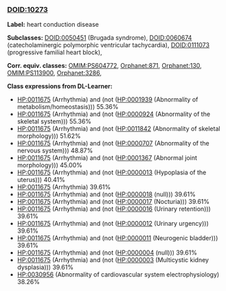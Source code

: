 
### [DOID:10273](http://purl.obolibrary.org/obo/DOID_10273)
**Label:** heart conduction disease

**Subclasses:** [DOID:0050451](http://purl.obolibrary.org/obo/DOID_0050451) (Brugada syndrome), [DOID:0060674](http://purl.obolibrary.org/obo/DOID_0060674) (catecholaminergic polymorphic ventricular tachycardia), [DOID:0111073](http://purl.obolibrary.org/obo/DOID_0111073) (progressive familial heart block), 

**Corr. equiv. classes:** [OMIM:PS604772](http://purl.obolibrary.org/obo/OMIM_PS604772), [Orphanet:871](http://www.orpha.net/ORDO/Orphanet_871), [Orphanet:130](http://www.orpha.net/ORDO/Orphanet_130), [OMIM:PS113900](http://purl.obolibrary.org/obo/OMIM_PS113900), [Orphanet:3286](http://www.orpha.net/ORDO/Orphanet_3286), 

**Class expressions from DL-Learner:**

- [HP:0011675](http://purl.obolibrary.org/obo/HP_0011675) (Arrhythmia) and (not ([HP:0001939](http://purl.obolibrary.org/obo/HP_0001939) (Abnormality of metabolism/homeostasis))) 55.36%
- [HP:0011675](http://purl.obolibrary.org/obo/HP_0011675) (Arrhythmia) and (not ([HP:0000924](http://purl.obolibrary.org/obo/HP_0000924) (Abnormality of the skeletal system))) 55.36%
- [HP:0011675](http://purl.obolibrary.org/obo/HP_0011675) (Arrhythmia) and (not ([HP:0011842](http://purl.obolibrary.org/obo/HP_0011842) (Abnormality of skeletal morphology))) 51.62%
- [HP:0011675](http://purl.obolibrary.org/obo/HP_0011675) (Arrhythmia) and (not ([HP:0000707](http://purl.obolibrary.org/obo/HP_0000707) (Abnormality of the nervous system))) 48.87%
- [HP:0011675](http://purl.obolibrary.org/obo/HP_0011675) (Arrhythmia) and (not ([HP:0001367](http://purl.obolibrary.org/obo/HP_0001367) (Abnormal joint morphology))) 45.00%
- [HP:0011675](http://purl.obolibrary.org/obo/HP_0011675) (Arrhythmia) and (not ([HP:0000013](http://purl.obolibrary.org/obo/HP_0000013) (Hypoplasia of the uterus))) 40.41%
- [HP:0011675](http://purl.obolibrary.org/obo/HP_0011675) (Arrhythmia) 39.61%
- [HP:0011675](http://purl.obolibrary.org/obo/HP_0011675) (Arrhythmia) and (not ([HP:0000018](http://purl.obolibrary.org/obo/HP_0000018) (null))) 39.61%
- [HP:0011675](http://purl.obolibrary.org/obo/HP_0011675) (Arrhythmia) and (not ([HP:0000017](http://purl.obolibrary.org/obo/HP_0000017) (Nocturia))) 39.61%
- [HP:0011675](http://purl.obolibrary.org/obo/HP_0011675) (Arrhythmia) and (not ([HP:0000016](http://purl.obolibrary.org/obo/HP_0000016) (Urinary retention))) 39.61%
- [HP:0011675](http://purl.obolibrary.org/obo/HP_0011675) (Arrhythmia) and (not ([HP:0000012](http://purl.obolibrary.org/obo/HP_0000012) (Urinary urgency))) 39.61%
- [HP:0011675](http://purl.obolibrary.org/obo/HP_0011675) (Arrhythmia) and (not ([HP:0000011](http://purl.obolibrary.org/obo/HP_0000011) (Neurogenic bladder))) 39.61%
- [HP:0011675](http://purl.obolibrary.org/obo/HP_0011675) (Arrhythmia) and (not ([HP:0000004](http://purl.obolibrary.org/obo/HP_0000004) (null))) 39.61%
- [HP:0011675](http://purl.obolibrary.org/obo/HP_0011675) (Arrhythmia) and (not ([HP:0000003](http://purl.obolibrary.org/obo/HP_0000003) (Multicystic kidney dysplasia))) 39.61%
- [HP:0030956](http://purl.obolibrary.org/obo/HP_0030956) (Abnormality of cardiovascular system electrophysiology) 38.26%


